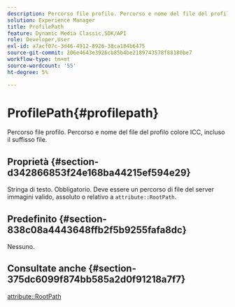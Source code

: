 ```yaml
---
description: Percorso file profilo. Percorso e nome del file del profilo colore ICC, incluso il suffisso file.
solution: Experience Manager
title: ProfilePath
feature: Dynamic Media Classic,SDK/API
role: Developer,User
exl-id: a7acf07c-3d46-4912-8926-38ca184b6475
source-git-commit: 206e4643e3926cb85b4be2189743578f88180be7
workflow-type: tm+mt
source-wordcount: '55'
ht-degree: 5%

---
```


# ProfilePath{#profilepath}

Percorso file profilo. Percorso e nome del file del profilo colore ICC, incluso il suffisso file.

## Proprietà {#section-d342866853f24e168ba44215ef594e29}

Stringa di testo. Obbligatorio. Deve essere un percorso di file del server immagini valido, assoluto o relativo a `attribute::RootPath`.

## Predefinito {#section-838c08a4443648ffb2f5b9255fafa8dc}

Nessuno.

## Consultate anche {#section-375dc6099f874bb585a2d0f91218a7f7}

[attribute::RootPath](../../../../../is-api/image-catalog/image-serving-api-ref/c-image-catalog-reference/c-attributes-reference/r-rootpath.md#reference-17d57e5967be403b8408fa7214017494)
